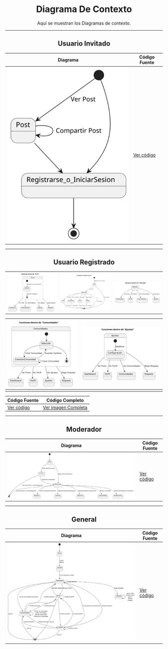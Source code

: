 <div align="center">

# Diagrama De Contexto

Aquí se muestran los Diagramas de contexto.

---
## Usuario Invitado

| **Diagrama** | **Código Fuente** |
|--------------|--------------------|
| ![UsuarioNR](/CdU/DdContexto_UsuarioNR/4ª%20Iteración/DdContexto_UsuarioNR.svg) | [Ver código](/CdU/DdContexto_UsuarioNR/4ª%20Iteración/DdContexto_UsuarioNR.puml) |

---
## Usuario Registrado

|              |                   |              |
|--------------|-------------------|--------------|
|![UsuarioR1](/CdU/DdContexto_UsuarioR/3ª_Iteración/DdContexto_UsuarioR(Perfil).svg)|![UsuarioR2](/CdU/DdContexto_UsuarioR/3ª_Iteración/DdContexto_UsuarioR(NavegaciónPrincipal).svg)|![UsuarioR3](/CdU/DdContexto_UsuarioR/3ª_Iteración/DdContexto_UsuarioR(Etiqueta).svg)|

|![UsuarioR4](/CdU/DdContexto_UsuarioR/4ª_Iteración/DdContexto_UsuarioR(Comunidades).svg)|![UsuarioR5](/CdU/DdContexto_UsuarioR/3ª_Iteración/DdContexto_UsuarioR(Ajustes).svg)|
|--------------|----------|
|              |          |

| **Código Fuente** | **Código Completo** |
|--------------------|--------------------|
| [Ver código](/CdU/DdContexto_UsuarioR/3ª_Iteración) | [Ver imagen Completa](/CdU/DdContexto_UsuarioR/2ª%20Iteración/DdContexto_UsuarioR.svg) |

---
## Moderador

| **Diagrama** | **Código Fuente** |
|--------------|--------------------|
| ![Moderador](/CdU/DdContexto_Mod/4ª_Iteración/DdContexto_Mod.svg) | [Ver código](/CdU/DdContexto_Mod/4ª_Iteración/DdContexto_Mod.puml) |

---
## General

| **Diagrama** | **Código Fuente** |
|--------------|--------------------|
| ![App](/CdU/DdContexto/3ª_Iteración/DdContexto.svg) | [Ver código](/CdU/DdContexto/3ª_Iteración/DdContexto.puml) |

</div>
